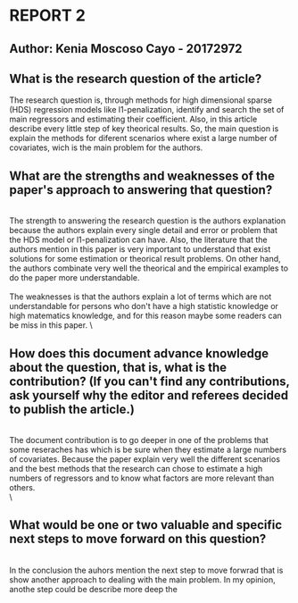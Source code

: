 # REPORT 2
## Author: Kenia Moscoso Cayo - 20172972

## What is the research question of the article? 

The research question is, through methods for high dimensional sparse (HDS) regression models like l1-penalization, identify and search the set of main regressors and estimating their coefficient. Also, in this article describe every little step of key theorical results. So, the main question is explain the methods for diferent scenarios where exist a large number of covariates, wich is the main problem for the authors.

## What are the strengths and weaknesses of the paper's approach to answering that question?
\
The strength to answering the research question is the authors explanation because the authors explain every single detail and error or problem that the HDS model or l1-penalization can have. 
Also, the literature that the authors mention in this paper is very important to understand that exist solutions for some estimation or theorical result problems. On other hand, the authors combinate very well the theorical and the empirical examples to do the paper more understandable. 
\
\
The weaknesses is that the authors explain a lot of terms which are not understandable for persons who don't have a high statistic knowledge or high matematics knowledge, and for this reason maybe some readers can be miss in this paper. 
\
## How does this document advance knowledge about the question, that is, what is the contribution? (If you can't find any contributions, ask yourself why the editor and referees decided to publish the article.)
\
The document contribution is to go deeper in one of the problems that some reseraches has which is be sure when they estimate a large numbers of covariates. Because the paper explain very well the different scenarios and the best methods that the research can chose to estimate a high numbers of regressors and to know what factors are more relevant than others.     
\
## What would be one or two valuable and specific next steps to move forward on this question?
\
In the conclusion the auhors mention the next step to move forwrad that is show another approach to dealing with the main problem. In my opinion, anothe step could be describe more deep the 